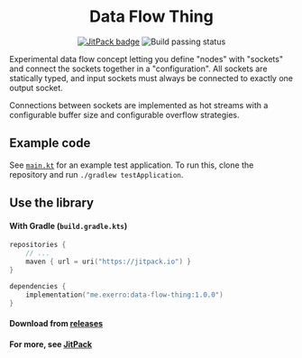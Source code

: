 <h1 align="center">
  Data Flow Thing
</h1>

<p align="center">
  <a href="https://jitpack.io/#exerro/data-flow-thing"><img src="https://jitpack.io/v/exerro/data-flow-thing.svg" alt="JitPack badge"/></a>
  <img src="https://github.com/exerro/data-flow-thing/actions/workflows/CI.yml/badge.svg" alt="Build passing status">
</p>

Experimental data flow concept letting you define "nodes" with "sockets" and
connect the sockets together in a "configuration". All sockets are statically
typed, and input sockets must always be connected to exactly one output socket.

Connections between sockets are implemented as hot streams with a configurable
buffer size and configurable overflow strategies.

## Example code

See [`main.kt`](https://github.com/exerro/data-flow-thing/blob/main/src/test/kotlin/me/exerro/dataflow/main.kt)
for an example test application. To run this, clone the repository and run
`./gradlew testApplication`.

## Use the library

#### With Gradle (`build.gradle.kts`)

```kotlin
repositories {
    // ...
    maven { url = uri("https://jitpack.io") }
}

dependencies {
    implementation("me.exerro:data-flow-thing:1.0.0")
}
```

#### Download from [releases](https://github.com/exerro/data-flow-thing/releases)

#### For more, see [JitPack](https://jitpack.io/#exerro/data-flow-thing)

<!--
# Developer utilities

## Creating a release

* Update version in `build.gradle.kts`
* Run `./gradlew clean build test publishToMavenLocal`
* Update version in this README.
* Run `git tag <version>`
* Run `git push --tags`
-->
